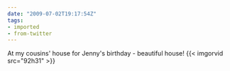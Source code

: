 ```yaml
---
date: "2009-07-02T19:17:54Z"
tags:
- imported
- from-twitter
---
```

At my cousins' house for Jenny's birthday - beautiful house! {{< imgorvid src="92h31" >}}
